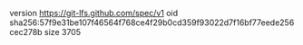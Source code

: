 version https://git-lfs.github.com/spec/v1
oid sha256:57f9e31be107f46564f768ce4f29b0cd359f93022d7f16bf77eede256cec278b
size 3705
